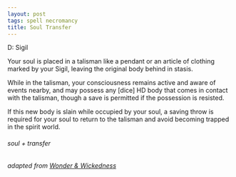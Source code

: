 ```yaml
---
layout: post
tags: spell necromancy
title: Soul Transfer
---
```

D: Sigil

Your soul is placed in a talisman like a pendant or an article of clothing marked by your Sigil, leaving the original body behind in stasis. 

While in the talisman, your consciousness remains active and aware of events nearby, and may possess any [dice] HD body that comes in contact with the talisman, though a save is permitted if the possession is resisted. 

If this new body is slain while occupied by your soul, a saving throw is required for your soul to return to the talisman and avoid becoming trapped in the spirit world. 

###### soul + transfer
###### adapted from [Wonder & Wickedness](https://www.drivethrurpg.com/product/145647/Wonder--Wickedness)
